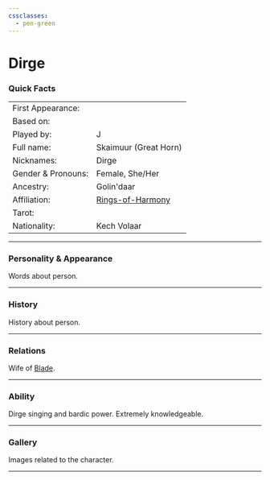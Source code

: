 ```yaml
---
cssclasses:
  - pen-green
---
```

# Dirge
### Quick Facts

|                    |                                                |
| ------------------ | ---------------------------------------------- |
| First Appearance:  |                                                |
| Based on:          |                                                |
| Played by:         | J                                              |
| Full name:         | Skaimuur (Great Horn)                          |
| Nicknames:         | Dirge                                          |
| Gender & Pronouns: | Female, She/Her                                |
| Ancestry:          | Golin'daar                                     |
| Affiliation:       | [Rings-of-Harmony](../Rings-of-Harmony.md) |
| Tarot:             |                                                |
| Nationality:       | Kech Volaar                                    |
***
### Personality & Appearance
Words about person.

***
### History
History about person.

***
### Relations
Wife of [Blade](Blade.md).

***
### Ability
Dirge singing and bardic power. Extremely knowledgeable.

***
### Gallery
Images related to the character.

***
